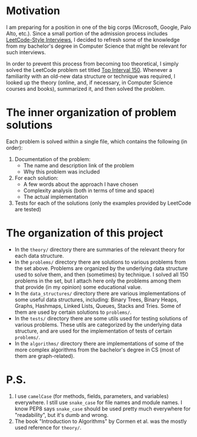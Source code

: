 Motivation
==========
I am preparing for a position in one of the big corps (Microsoft, Google, Palo Alto, etc.). Since a small portion of the admission process 
includes [LeetCode-Style Interviews](https://interviewguide.dev/leetcode), I decided to refresh some of the knowledge from my bachelor's degree in Computer Science that might be relevant for such interviews.

In order to prevent this process from becoming too theoretical, I simply solved the LeetCode problem set titled [Top Interval 150](https://leetcode.com/studyplan/top-interview-150). Whenever a familiarity with an old-new data structure or technique was required, I looked up the 
theory (online, and, if necessary, in Computer Science courses and books), summarized it, and then solved the problem.


The inner organization of problem solutions
============================================
Each problem is solved within a single file, which contains the following (in order):
1. Documentation of the problem:
    - The name and description link of the problem
    - Why this problem was included
2. For each solution:
    - A few words about the approach I have chosen
    - Complexity analysis (both in terms of time and space)
    - The actual implementation
3. Tests for each of the solutions (only the examples provided by LeetCode are tested)


The organization of this project
================================
- In the `theory/` directory there are summaries of the relevant theory for each data structure.
- In the `problems/` directory there are solutions to various problems from the set above. Problems are organized by the underlying data structure 
used to solve them, and then (sometimes) by technique. I solved all 150 problems in the set, but I attach here only the problems among them that 
  provide (in my opinion) some educational value.
- In the `data_structures/` directory there are various implementations of some useful data structures, including: Binary Trees, Binary Heaps, 
  Graphs, Hashmaps, Linked Lists, Queues, Stacks and Tries. Some of them are used by certain solutions to `problems/`.
- In the `tests/` directory there are some utils used for testing solutions of various problems. These utils are categorized by the 
underlying data structure, and are used for the implementation of tests of certain `problems/`.
- In the `algorithms/` directory there are implementations of some of the more complex algorithms from the bachelor's degree in CS (most of them are 
graph-related).


P.S.
====
1. I use `camelCase` (for methods, fields, parameters, and variables) everywhere. I still use `snake_case` for file names and module names.
I know PEP8 says `snake_case` should be used pretty much everywhere for "readability", but it's dumb and wrong.
2. The book "Introduction to Algorithms" by Cormen et al. was the mostly used reference for `theory/`.
